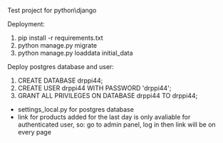 Test project for python\django

Deployment:
1. pip install -r requirements.txt
2. python manage.py migrate
3. python manage.py loaddata initial_data



Deploy postgres database and user:
1. CREATE DATABASE drppi44;
2. CREATE USER drppi44 WITH PASSWORD 'drppi44';
3. GRANT ALL PRIVILEGES ON DATABASE drppi44 TO drppi44;

 - settings_local.py for postgres database
 - link for products added for the last day is only avaliable for authenticated
   user, so: go to admin panel, log in then link will be on every page
